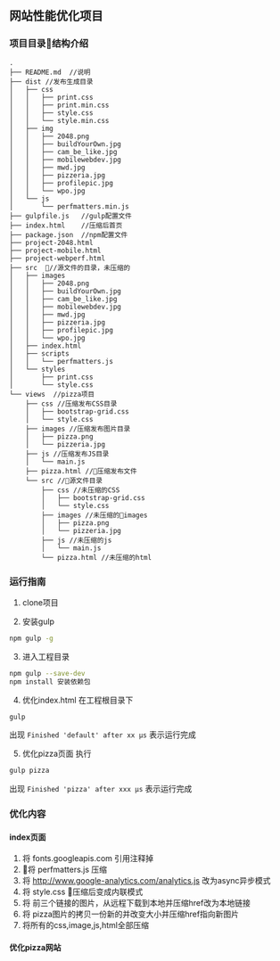 ## 网站性能优化项目

### 项目目录结构介绍
```
.
├── README.md  //说明
├── dist //发布生成目录
│   ├── css 
│   │   ├── print.css
│   │   ├── print.min.css
│   │   ├── style.css
│   │   └── style.min.css
│   ├── img
│   │   ├── 2048.png
│   │   ├── buildYourOwn.jpg
│   │   ├── cam_be_like.jpg
│   │   ├── mobilewebdev.jpg
│   │   ├── mwd.jpg
│   │   ├── pizzeria.jpg
│   │   ├── profilepic.jpg
│   │   └── wpo.jpg
│   └── js
│       └── perfmatters.min.js
├── gulpfile.js   //gulp配置文件
├── index.html    //压缩后首页
├── package.json  //npm配置文件
├── project-2048.html
├── project-mobile.html
├── project-webperf.html
├── src  //源文件的目录，未压缩的
│   ├── images
│   │   ├── 2048.png
│   │   ├── buildYourOwn.jpg
│   │   ├── cam_be_like.jpg
│   │   ├── mobilewebdev.jpg
│   │   ├── mwd.jpg
│   │   ├── pizzeria.jpg
│   │   ├── profilepic.jpg
│   │   └── wpo.jpg
│   ├── index.html
│   ├── scripts
│   │   └── perfmatters.js
│   └── styles
│       ├── print.css
│       └── style.css
└── views  //pizza项目
    ├── css //压缩发布CSS目录
    │   ├── bootstrap-grid.css
    │   └── style.css
    ├── images //压缩发布图片目录
    │   ├── pizza.png
    │   └── pizzeria.jpg
    ├── js //压缩发布JS目录
    │   └── main.js
    ├── pizza.html //压缩发布文件
    └── src //源文件目录
        ├── css //未压缩的CSS
        │   ├── bootstrap-grid.css
        │   └── style.css
        ├── images //未压缩的images
        │   ├── pizza.png
        │   └── pizzeria.jpg
        ├── js //未压缩的js
        │   └── main.js
        └── pizza.html //未压缩的html
```

### 运行指南

1. clone项目

2. 安装gulp

```bash
npm gulp -g
```

3. 进入工程目录

```bash
npm gulp --save-dev
npm install 安装依赖包
```

4. 优化index.html
在工程根目录下
```bash
gulp
```
出现 `Finished 'default' after xx μs` 表示运行完成

5. 优化pizza页面
执行
```bash
gulp pizza
```
出现 `Finished 'pizza' after xxx μs` 表示运行完成


### 优化内容
#### index页面
1. 将 fonts.googleapis.com 引用注释掉
2. 将 perfmatters.js 压缩
3. 将 http://www.google-analytics.com/analytics.js 改为async异步模式
4. 将 style.css 压缩后变成内联模式
5. 将 前三个链接的图片，从远程下载到本地并压缩href改为本地链接
6. 将 pizza图片的拷贝一份新的并改变大小并压缩href指向新图片
7. 将所有的css,image,js,html全部压缩

#### 优化pizza网站
